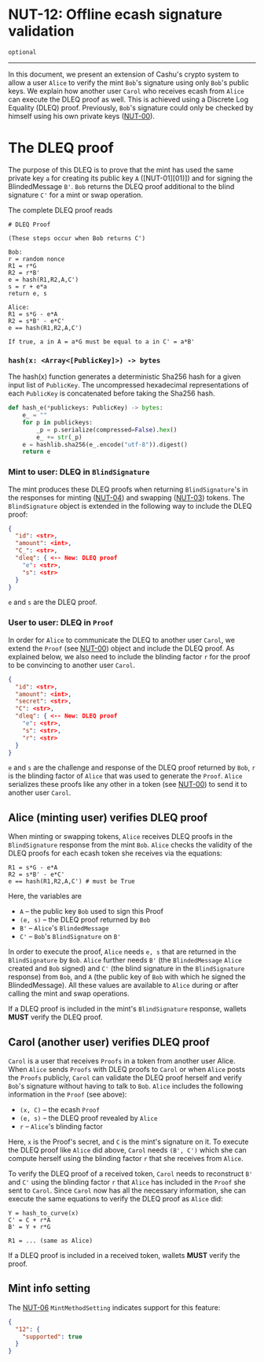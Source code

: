 # NUT-12: Offline ecash signature validation

`optional`

---

In this document, we present an extension of Cashu's crypto system to allow a user `Alice` to verify the mint `Bob`'s signature using only `Bob`'s public keys. We explain how another user `Carol` who receives ecash from `Alice` can execute the DLEQ proof as well. This is achieved using a Discrete Log Equality (DLEQ) proof. Previously, `Bob`'s signature could only be checked by himself using his own private keys ([NUT-00][00]).

# The DLEQ proof

The purpose of this DLEQ is to prove that the mint has used the same private key `a` for creating its public key `A` ([NUT-01][01)]) and for signing the BlindedMessage `B'`. `Bob` returns the DLEQ proof additional to the blind signature `C'` for a mint or swap operation.

The complete DLEQ proof reads

```
# DLEQ Proof

(These steps occur when Bob returns C')

Bob:
r = random nonce
R1 = r*G
R2 = r*B'
e = hash(R1,R2,A,C')
s = r + e*a
return e, s

Alice:
R1 = s*G - e*A
R2 = s*B' - e*C'
e == hash(R1,R2,A,C')

If true, a in A = a*G must be equal to a in C' = a*B'
```

### `hash(x: <Array<[PublicKey]>) -> bytes`

The hash(x) function generates a deterministic Sha256 hash for a given input list of `PublicKey`. The uncompressed hexadecimal representations of each `PublicKey` is concatenated before taking the Sha256 hash.

```python
def hash_e(*publickeys: PublicKey) -> bytes:
    e_ = ""
    for p in publickeys:
        _p = p.serialize(compressed=False).hex()
        e_ += str(_p)
    e = hashlib.sha256(e_.encode("utf-8")).digest()
    return e

```

### Mint to user: DLEQ in `BlindSignature`

The mint produces these DLEQ proofs when returning `BlindSignature`'s in the responses for minting ([NUT-04][04]) and swapping ([NUT-03][03]) tokens. The `BlindSignature` object is extended in the following way to include the DLEQ proof:

```json
{
  "id": <str>,
  "amount": <int>,
  "C_": <str>,
  "dleq": { <-- New: DLEQ proof
    "e": <str>,
    "s": <str>
  }
}

```

`e` and `s` are the DLEQ proof.

### User to user: DLEQ in `Proof`

In order for `Alice` to communicate the DLEQ to another user `Carol`, we extend the `Proof` (see [NUT-00][00]) object and include the DLEQ proof. As explained below, we also need to include the blinding factor `r` for the proof to be convincing to another user `Carol`.

```json
{
  "id": <str>,
  "amount": <int>,
  "secret": <str>,
  "C": <str>,
  "dleq": { <-- New: DLEQ proof
    "e": <str>,
    "s": <str>,
    "r": <str>
  }
}
```

`e` and `s` are the challenge and response of the DLEQ proof returned by `Bob`, `r` is the blinding factor of `Alice` that was used to generate the `Proof`. `Alice` serializes these proofs like any other in a token (see [NUT-00][00]) to send it to another user `Carol`.

## Alice (minting user) verifies DLEQ proof

When minting or swapping tokens, `Alice` receives DLEQ proofs in the `BlindSignature` response from the mint `Bob`. `Alice` checks the validity of the DLEQ proofs for each ecash token she receives via the equations:

```
R1 = s*G - e*A
R2 = s*B' - e*C'
e == hash(R1,R2,A,C') # must be True
```

Here, the variables are

- `A` – the public key `Bob` used to sign this Proof
- `(e, s)` – the DLEQ proof returned by `Bob`
- `B'` – `Alice`'s `BlindedMessage`
- `C'` – `Bob`'s `BlindSignature` on `B'`

In order to execute the proof, `Alice` needs `e, s` that are returned in the `BlindSignature` by `Bob`. `Alice` further needs `B'` (the `BlindedMessage` `Alice` created and `Bob` signed) and `C'` (the blind signature in the `BlindSignature` response) from `Bob`, and `A` (the public key of `Bob` with which he signed the BlindedMessage). All these values are available to `Alice` during or after calling the mint and swap operations.

If a DLEQ proof is included in the mint's `BlindSignature` response, wallets **MUST** verify the DLEQ proof.

## Carol (another user) verifies DLEQ proof

`Carol` is a user that receives `Proofs` in a token from another user Alice. When `Alice` sends `Proofs` with DLEQ proofs to `Carol` or when `Alice` posts the `Proofs` publicly, `Carol` can validate the DLEQ proof herself and verify `Bob`'s signature without having to talk to `Bob`. `Alice` includes the following information in the `Proof` (see above):

- `(x, C)` – the ecash `Proof`
- `(e, s)` – the DLEQ proof revealed by `Alice`
- `r` – `Alice`'s blinding factor

Here, `x` is the Proof's secret, and `C` is the mint's signature on it. To execute the DLEQ proof like `Alice` did above, `Carol` needs `(B', C')` which she can compute herself using the blinding factor `r` that she receives from `Alice`.

To verify the DLEQ proof of a received token, `Carol` needs to reconstruct `B'` and `C'` using the blinding factor `r` that `Alice` has included in the `Proof` she sent to `Carol`. Since `Carol` now has all the necessary information, she can execute the same equations to verify the DLEQ proof as `Alice` did:

```
Y = hash_to_curve(x)
C' = C + r*A
B' = Y + r*G

R1 = ... (same as Alice)
```

If a DLEQ proof is included in a received token, wallets **MUST** verify the proof.

## Mint info setting

The [NUT-06][06] `MintMethodSetting` indicates support for this feature:

```json
{
  "12": {
    "supported": true
  }
}
```

[00]: 00.md
[01]: 01.md
[02]: 02.md
[03]: 03.md
[04]: 04.md
[05]: 05.md
[06]: 06.md
[07]: 07.md
[08]: 08.md
[09]: 09.md
[10]: 10.md
[11]: 11.md
[12]: 12.md
